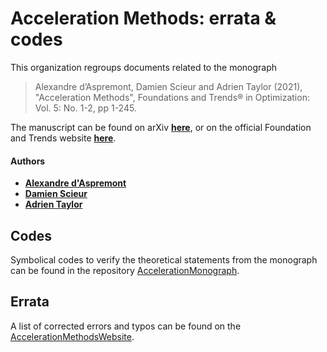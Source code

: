 # Acceleration Methods: errata & codes

This organization regroups documents related to the monograph

> Alexandre d’Aspremont, Damien Scieur and Adrien Taylor (2021), "Acceleration Methods", Foundations and Trends® in Optimization: Vol. 5: No. 1-2, pp 1-245.

The manuscript can be found on arXiv [**here**](https://arxiv.org/abs/2101.09545), or on the official Foundation and Trends website [**here**](https://www.nowpublishers.com/article/Details/OPT-036).

#### Authors

- [**Alexandre d'Aspremont**](https://www.di.ens.fr/~aspremon/)
- [**Damien Scieur**](https://damienscieur.com/)
- [**Adrien Taylor**](adrientaylor.github.io/)

## Codes

Symbolical codes to verify the theoretical statements from the monograph can be found in the repository [AccelerationMonograph](https://github.com/AccelerationMethods/AccelerationMonograph).

## Errata

A list of corrected errors and typos can be found on the [AccelerationMethodsWebsite](https://accelerationmethods.github.io/AccelerationMethodsWebsite/).


